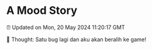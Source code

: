 # A Mood Story

⏰ Updated on Mon, 20 May 2024 11:20:17 GMT

💭 Thought: Satu bug lagi dan aku akan beralih ke game!

